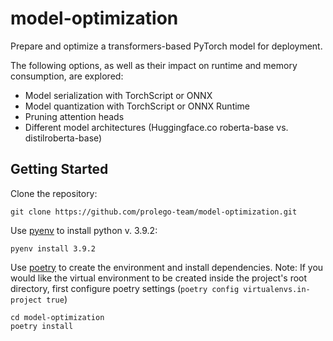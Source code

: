 # model-optimization

Prepare and optimize a transformers-based PyTorch model for deployment.

The following options, as well as their impact on runtime and memory consumption, are explored:

- Model serialization with TorchScript or ONNX
- Model quantization with TorchScript or ONNX Runtime
- Pruning attention heads
- Different model architectures (Huggingface.co roberta-base vs. distilroberta-base)

## Getting Started

Clone the repository:

    git clone https://github.com/prolego-team/model-optimization.git

Use [pyenv](https://github.com/pyenv/pyenv#installation) to install python v. 3.9.2:

    pyenv install 3.9.2

Use [poetry](https://python-poetry.org/docs/) to create the environment and install dependencies. Note: If you would like the virtual environment to be created inside the project's root directory, first configure poetry settings (`poetry config virtualenvs.in-project true`)

    cd model-optimization
    poetry install

